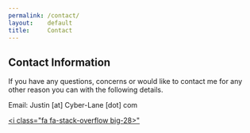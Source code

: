 ```yaml
---
permalink: /contact/
layout:    default
title:     Contact
---
```


## Contact Information

If you have any questions, concerns or would like to contact me for any other reason you can with the following details.

Email: Justin [at] Cyber-Lane [dot] com

[<i class="fa fa-twitter big-28"></i>](http://twitter.com/Cyberlane)
[<i class="fa fa-google-plus big-28"></i>](https://plus.google.com/+JustinNel)
[<i class="fa fa-youtube big-28"></i>](https://www.youtube.com/user/MrCyberlane/)
[<i class="fa fa-github big-28"></i>](https://github.com/Cyberlane/)
[<i class="fa fa-stack-overflow big-28></i>"](http://careers.stackoverflow.com/uk/cv/edit/100683)
